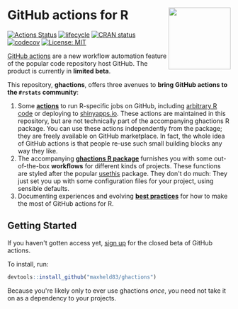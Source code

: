 # GitHub actions for R <img src="https://github.com/maxheld83/ghactions/blob/master/logo.png?raw=true" align="right" height=140/>

[![Actions Status](https://wdp9fww0r9.execute-api.us-west-2.amazonaws.com/production/badge/maxheld83/ghactions)](https://github.com/maxheld83/ghactions/actions)
[![lifecycle](https://img.shields.io/badge/lifecycle-experimental-orange.svg)](https://www.tidyverse.org/lifecycle/#experimental)
[![CRAN status](https://www.r-pkg.org/badges/version/ghactions)](https://cran.r-project.org/package=ghactions)
[![codecov](https://codecov.io/gh/maxheld83/ghactions/branch/master/graph/badge.svg)](https://codecov.io/gh/maxheld83/ghactions)
[![License: MIT](https://img.shields.io/github/license/maxheld83/ghactions.svg?style=flat)](https://opensource.org/licenses/MIT)

[GitHub actions](https://github.com/features/actions) are a new workflow automation feature of the popular code repository host GitHub.
The product is currently in **limited beta**.

This repository, **ghactions**, offers three avenues to **bring GitHub actions to the `#rstats` community**:

1. Some [**actions**](#actions) to run R-specific jobs on GitHub, including [arbitrary R code](http://www.maxheld.de/ghactions/articles/rscript-byod.html) or deploying to [shinyapps.io](http://shinyapps.io).
  These actions are maintained in this repository, but are not technically part of the accompanying ghactions R package.
  You can use these actions independently from the package; they are freely available on GitHub marketplace.
  In fact, the whole idea of GitHub actions is that people re-use such small building blocks any way they like.
2. The accompanying [**ghactions R package**](#workflows) furnishes you with some out-of-the-box **workflows** for different kinds of projects.
  These functions are styled after the popular [usethis](http://usethis.r-lib.org) package.
  They don't do much: They just set you up with some configuration files for your project, using sensible defaults.
3. Documenting experiences and evolving [**best practices**](http://www.maxheld.de/ghactions/articles/ghactions.html) for how to make the most of GitHub actions for R.


## Getting Started

If you haven't gotten access yet, [sign up](https://github.com/features/actions) for the closed beta of GitHub actions.

To install, run:

```r
devtools::install_github("maxheld83/ghactions")
```

Because you're likely only to ever use ghactions *once*, you need not take it on as a dependency to your projects.
